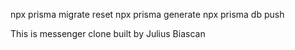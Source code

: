 npx prisma migrate reset
npx prisma generate
npx prisma db push

This is messenger clone built by Julius Biascan